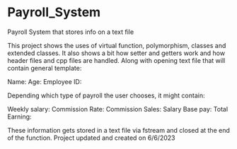 # Payroll_System
Payroll System that stores info on a text file

This project shows the uses of virtual function, polymorphism, classes and extended classes. It also shows
a bit how setter and getters work and how header files and cpp files are handled. Along with opening text file 
that will contain general template:

Name: 
Age: 
Employee ID: 

Depending which type of payroll the user chooses, it might contain:

Weekly salary: 
Commission Rate: 
Commission Sales: 
Salary Base pay: 
Total Earning: 

These information gets stored in a text file via fstream and closed at the end of the function.
Project updated and created on 6/6/2023
